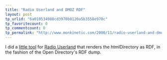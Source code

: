 ```yaml
---
title: "Radio Userland and DMOZ RDF"
layout: post
tp_urlid: "6a010534988cd3970b0120a5b3558e970c"
tp_favoritecount: 0
tp_commentcount: 0
tp_permalink: "http://www.monkinetic.com/2000/11/radio-userland-and-dmoz-rdf.html"
---
```

I did a <a href="http://radiodiscuss.userland.com/discuss/msgReader$3325">little tool</a> for <a href="http://radio.userland.com">Radio Userland</a> that renders the htmlDirectory as RDF, in the fashion of the Open Directory&#39;s <a hef="http://dmoz.org/rdf.html">RDF dump</a>.
